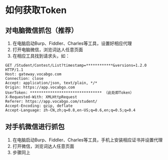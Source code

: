 # 如何获取Token



## 对电脑微信抓包（推荐）

1. 在电脑启动Burp、Fiddler、Charles等工具，设置好相应代理
2. 打开电脑微信，浏览词达人任意页面
3. 在相应工具找到请求头，如：

```
GET /Student/Contest/List?timestamp=************&versions=1.2.0 HTTP/1.1
Host: gateway.vocabgo.com
Connection: close
Accept: application/json, text/plain, */*
Origin: https://app.vocabgo.com
UserToken: ******************************** （此处即Token）
X-Requested-With: XMLHttpRequest
Referer: https://app.vocabgo.com/student/
Accept-Encoding: gzip, deflate
Accept-Language: zh-CN,zh;q=0.8,en-US;q=0.6,en;q=0.5;q=0.4
```



## 对手机微信进行抓包

1. 在电脑启动Burp、Fiddler、Charles等工具，手机上安装相应证书并设置代理
2. 打开微信，浏览词达人任意页面
3. 步骤同上